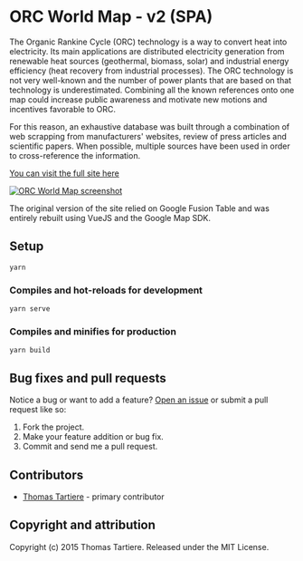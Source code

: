 # ORC World Map - v2 (SPA)

The Organic Rankine Cycle (ORC) technology is a way to convert heat into electricity. Its main applications are distributed electricity generation from renewable heat sources (geothermal, biomass, solar) and industrial energy efficiency (heat recovery from industrial processes). The ORC technology is not very well-known and the number of power plants that are based on that technology is underestimated. Combining all the known references onto one map could increase public awareness and motivate new motions and incentives favorable to ORC.

For this reason, an exhaustive database was built through a combination of web scrapping from manufacturers' websites, review of press articles and scientific papers. When possible, multiple sources have been used in order to cross-reference the information.

[You can visit the full site here](http://orc-world-map.org/)

[![ORC World Map screenshot](https://raw.githubusercontent.com/tartieret/ORC-World-Map/master/images/screenshot.PNG)](http://www.orc-world-map.org)

The original version of the site relied on Google Fusion Table and was entirely rebuilt using VueJS and the Google Map SDK.

## Setup

```
yarn
```

### Compiles and hot-reloads for development
```
yarn serve
```

### Compiles and minifies for production

```
yarn build
```


## Bug fixes and pull requests

Notice a bug or want to add a feature? [Open an issue](https://github.com/tartieret/ORC-World-Map/issues) or submit a pull request like so:
 
1. Fork the project.
1. Make your feature addition or bug fix.
1. Commit and send me a pull request.

## Contributors 

* [Thomas Tartiere](https://www.linkedin.com/in/thomastartiere/) - primary contributor

## Copyright and attribution

Copyright (c) 2015 Thomas Tartiere. Released under the MIT License.


